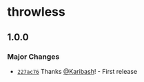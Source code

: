 # throwless

## 1.0.0

### Major Changes

- [`227ac76`](https://github.com/praha-inc/throwless/commit/227ac7652af1d06473941bc1e793b58ef6165f87) Thanks [@Karibash](https://github.com/Karibash)! - First release

